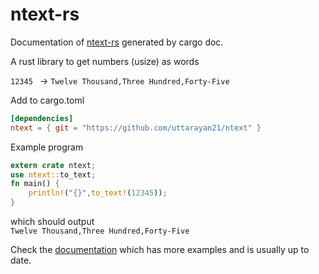 # ntext-rs

Documentation of [ntext-rs](https://uttarayan21.github.io/ntext-rs) generated by cargo doc.

A rust library to get numbers (usize) as words

`12345 ` -> `Twelve Thousand,Three Hundred,Forty-Five`

Add to cargo.toml

```toml
[dependencies]
ntext = { git = "https://github.com/uttarayan21/ntext" }
```

Example program

```rust
extern crate ntext;
use ntext::to_text;
fn main() {
    println!("{}",to_text!(12345));
}
```

which should output  
`Twelve Thousand,Three Hundred,Forty-Five`

Check the [documentation](https://uttarayan21.github.io/ntext-rs) which has more examples and is usually up to date.
